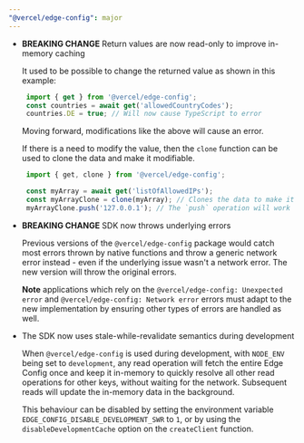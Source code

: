```yaml
---
"@vercel/edge-config": major
---
```


 - **BREAKING CHANGE** Return values are now read-only to improve in-memory caching

   It used to be possible to change the returned value as shown in this example:

   ```typescript
    import { get } from '@vercel/edge-config';
    const countries = await get('allowedCountryCodes');
    countries.DE = true; // Will now cause TypeScript to error
   ```

   Moving forward, modifications like the above will cause an error.

   If there is a need to modify the value, then the `clone` function can be used to clone the data and make it modifiable.

   ```typescript
    import { get, clone } from '@vercel/edge-config';

    const myArray = await get('listOfAllowedIPs');
    const myArrayClone = clone(myArray); // Clones the data to make it modifiable
    myArrayClone.push('127.0.0.1'); // The `push` operation will work now
   ```

 - **BREAKING CHANGE** SDK now throws underlying errors

   Previous versions of the `@vercel/edge-config` package would catch most errors thrown by native functions and throw a generic network error instead - even if the underlying issue wasn't a network error. The new version will throw the original errors.
 
   **Note** applications which rely on the `@vercel/edge-config: Unexpected error` and `@vercel/edge-config: Network error` errors must adapt to the new implementation by ensuring other types of errors are handled as well.

 - The SDK now uses stale-while-revalidate semantics during development

   When `@vercel/edge-config` is used during development, with `NODE_ENV` being set to `development`, any read operation will fetch the entire Edge Config once and keep it in-memory to quickly resolve all other read operations for other keys, without waiting for the network. Subsequent reads will update the in-memory data in the background.

   This behaviour can be disabled by setting the environment variable `EDGE_CONFIG_DISABLE_DEVELOPMENT_SWR` to `1`, or by using the `disableDevelopmentCache` option on the `createClient` function.
